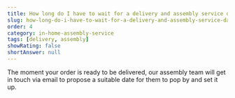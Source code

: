 ```yaml
---
title: How long do I have to wait for a delivery and assembly service date?
slug: how-long-do-i-have-to-wait-for-a-delivery-and-assembly-service-date
order: 4
category: in-home-assembly-service
tags: [delivery, assembly]
showRating: false
shortAnswer: null
---
```


The moment your order is ready to be delivered, our assembly team will get in touch via email to propose a suitable date for them to pop by and set it up.
